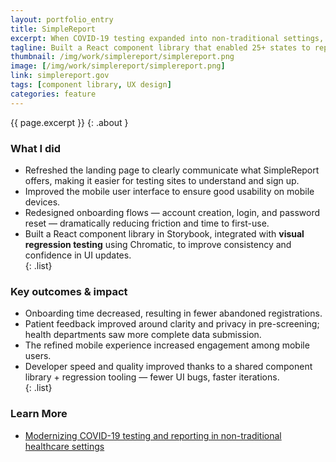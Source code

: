 ```yaml
---
layout: portfolio_entry
title: SimpleReport
excerpt: When COVID-19 testing expanded into non-traditional settings, SimpleReport needed to be fast, usable, and trustworthy — for both health departments and patients. I worked across design, UX, and front-end tooling to make that happen.
tagline: Built a React component library that enabled 25+ states to report COVID-19 test results, accelerating development during a national health response.
thumbnail: /img/work/simplereport/simplereport.png
image: [/img/work/simplereport/simplereport.png]
link: simplereport.gov
tags: [component library, UX design]
categories: feature
---
```


{{ page.excerpt }}
{: .about }

### What I did
- Refreshed the landing page to clearly communicate what SimpleReport offers, making it easier for testing sites to understand and sign up.  
- Improved the mobile user interface to ensure good usability on mobile devices.  
- Redesigned onboarding flows — account creation, login, and password reset — dramatically reducing friction and time to first-use.  
- Built a React component library in Storybook, integrated with **visual regression testing** using Chromatic, to improve consistency and confidence in UI updates.  
{: .list}

### Key outcomes & impact
- Onboarding time decreased, resulting in fewer abandoned registrations. 
- Patient feedback improved around clarity and privacy in pre-screening; health departments saw more complete data submission.  
- The refined mobile experience increased engagement among mobile users.  
- Developer speed and quality improved thanks to a shared component library + regression tooling — fewer UI bugs, faster iterations.  
{: .list}

### Learn More
- [Modernizing COVID-19 testing and reporting in non-traditional healthcare settings](https://skylight.digital/work/experience/cdc-simplereport/)
